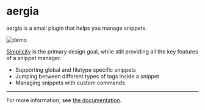 # aergia

aergia is a small plugin that helps you manage snippets.

![demo](https://media.giphy.com/media/VIbtphTOTTF59Lyc1n/source.gif)

[Simplicity](https://en.wikipedia.org/wiki/KISS_principle) is the primary design goal, while still providing all the
key features of a snippet manager.
  * Supporting global and filetype specific snippets
  * Jumping between different types of tags inside a snippet
  * Managing snippets with custom commands

---
For more information, see [the documentation](doc/aergia.txt).
